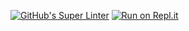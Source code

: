 [![GitHub's Super Linter](https://github.com/ICD2O-Digital-Tech-DiegoV/Unit1-05-HTML-MDL/Unit1-05-HTML-MDL-/workflows/GitHub's%20Super%20Linter/badge.svg)](https://github.com/ICD2O-Digital-Tech-DiegoV/Unit1-05-HTML-MDL/Unit1-05-HTML-MDL-/actions)
[![Run on Repl.it](https://repl.it/badge/github/ICD2O-Digital-Tech-DiegoV/Unit1-05-HTML-MDL/Unit1-05-HTML-MDL-)](https://repl.it/github/ICD2O-Digital-Tech-DiegoV/Unit1-05-HTML-MDL-/Unit1-05-HTML-MDL-)
